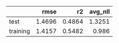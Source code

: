 |          |   rmse |     r2 |   avg_nll |
|:---------|-------:|-------:|----------:|
| test     | 1.4696 | 0.4864 |    1.3251 |
| training | 1.4157 | 0.5482 |    0.986  |